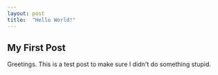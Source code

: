 ```yaml
---
layout: post
title:  "Hello World!"
---
```


## My First Post

Greetings. This is a test post to make sure I didn't do something stupid. 

